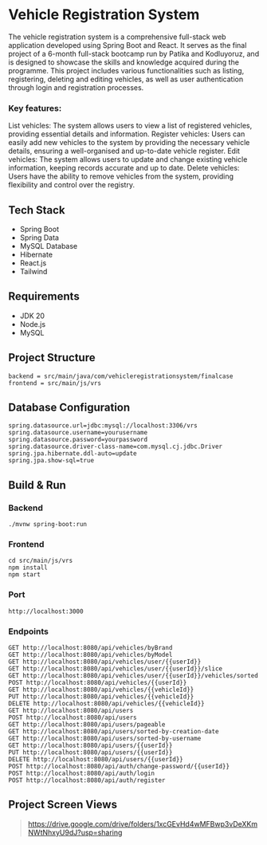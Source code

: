 # Vehicle Registration System
The vehicle registration system is a comprehensive full-stack web application developed using Spring Boot and React. It serves as the final project of a 6-month full-stack bootcamp run by Patika and Kodluyoruz, and is designed to showcase the skills and knowledge acquired during the programme. This project includes various functionalities such as listing, registering, deleting and editing vehicles, as well as user authentication through login and registration processes.

### Key features:
List vehicles: The system allows users to view a list of registered vehicles, providing essential details and information.
Register vehicles: Users can easily add new vehicles to the system by providing the necessary vehicle details, ensuring a well-organised and up-to-date vehicle register.
Edit vehicles: The system allows users to update and change existing vehicle information, keeping records accurate and up to date.
Delete vehicles: Users have the ability to remove vehicles from the system, providing flexibility and control over the registry.

## Tech Stack
- Spring Boot
- Spring Data
- MySQL Database
- Hibernate
- React.js
- Tailwind

## Requirements
- JDK 20
- Node.js
- MySQL

## Project Structure

```
backend = src/main/java/com/vehicleregistrationsystem/finalcase  
frontend = src/main/js/vrs
```

## Database Configuration
```
spring.datasource.url=jdbc:mysql://localhost:3306/vrs
spring.datasource.username=yourusername
spring.datasource.password=yourpassword
spring.datasource.driver-class-name=com.mysql.cj.jdbc.Driver
spring.jpa.hibernate.ddl-auto=update
spring.jpa.show-sql=true
```

## Build & Run
### Backend
```
./mvnw spring-boot:run
```
### Frontend
```
cd src/main/js/vrs
npm install
npm start
```

### Port
```
http://localhost:3000
```

### Endpoints
```
GET http://localhost:8080/api/vehicles/byBrand
GET http://localhost:8080/api/vehicles/byModel
GET http://localhost:8080/api/vehicles/user/{{userId}}
GET http://localhost:8080/api/vehicles/user/{{userId}}/slice
GET http://localhost:8080/api/vehicles/user/{{userId}}/vehicles/sorted
POST http://localhost:8080/api/vehicles/{{userId}}
GET http://localhost:8080/api/vehicles/{{vehicleId}}
PUT http://localhost:8080/api/vehicles/{{vehicleId}}
DELETE http://localhost:8080/api/vehicles/{{vehicleId}}
GET http://localhost:8080/api/users
POST http://localhost:8080/api/users
GET http://localhost:8080/api/users/pageable
GET http://localhost:8080/api/users/sorted-by-creation-date
GET http://localhost:8080/api/users/sorted-by-username
GET http://localhost:8080/api/users/{{userId}}
PUT http://localhost:8080/api/users/{{userId}}
DELETE http://localhost:8080/api/users/{{userId}}
POST http://localhost:8080/api/auth/change-password/{{userId}}
POST http://localhost:8080/api/auth/login
POST http://localhost:8080/api/auth/register
```

## Project Screen Views
> https://drive.google.com/drive/folders/1xcGEvHd4wMFBwp3vDeXKmNWtNhxyU9dJ?usp=sharing